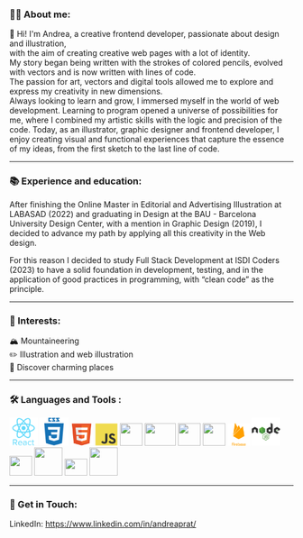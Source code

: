 <div id="badges" align="left">


  
### :woman_technologist: About me:
👋  Hi! I'm Andrea, a creative frontend developer, passionate about design and illustration, <br>with the aim of creating creative web pages with a lot of identity.
<br>
My story began being written with the strokes of colored pencils, evolved with vectors and is now written with lines of code.
<br>
The passion for art, vectors and digital tools allowed me to explore and express my creativity in new dimensions.
<br>
Always looking to learn and grow, I immersed myself in the world of web development. Learning to program opened a universe of possibilities for me, where I combined my artistic skills with the logic and precision of the code. Today, as an illustrator, graphic designer and frontend developer, I enjoy creating visual and functional experiences that capture the essence of my ideas, from the first sketch to the last line of code.
</div>


<div align="left">
  
---
  
### :books: Experience and education:
After finishing the Online Master in Editorial and Advertising Illustration at LABASAD (2022) and graduating in Design at the BAU - Barcelona University Design Center, with a mention in Graphic Design (2019), I decided to advance my path by applying all this creativity in the Web design.

For this reason I decided to study Full Stack Development at ISDI Coders (2023) to have a solid foundation in development, testing, and in the application of good practices in programming, with “clean code” as the principle.
</div>

---

<div align="left">
  
### :sunflower: Interests:
:mountain_snow: Mountaineering <br>
:pencil2: Illustration and web illustration <br>
 💞️ Discover charming places

</div>

---
<div align="left">

### 🛠️ Languages and Tools :
<img src="https://raw.githubusercontent.com/devicons/devicon/55609aa5bd817ff167afce0d965585c92040787a/icons/react/react-original-wordmark.svg" width="50" height="50"> 
<img src="https://raw.githubusercontent.com/devicons/devicon/55609aa5bd817ff167afce0d965585c92040787a/icons/css3/css3-plain-wordmark.svg" width="50" height="50"> 
<img src="https://raw.githubusercontent.com/devicons/devicon/55609aa5bd817ff167afce0d965585c92040787a/icons/html5/html5-original.svg" width="40" height="40"> 
<img src="https://raw.githubusercontent.com/devicons/devicon/55609aa5bd817ff167afce0d965585c92040787a/icons/javascript/javascript-original.svg" width="40" height="40"> 
<img src="https://cdn.iconscout.com/icon/free/png-256/free-typescript-1174965.png?f=webp" width="40" height="40"> 
<img src="https://upload.wikimedia.org/wikipedia/commons/thumb/9/96/Sass_Logo_Color.svg/2560px-Sass_Logo_Color.svg.png" width="55" height="40"> 
<img src="https://camo.githubusercontent.com/f2c80b28082b1568bf6ae3e4b999dcf6916e4f7ef611aa48efed85198ebe53a9/68747470733a2f2f6a6573746a732e696f2f696d672f6a6573742e706e67](https://www.google.com/url?sa=i&url=https%3A%2F%2Fwww.pngaaa.com%2Fdetail%2F3692006&psig=AOvVaw2LP1DfjXm-CV63eBD4gonD&ust=1717350015326000&source=images&cd=vfe&opi=89978449&ved=0CBIQjRxqFwoTCNDFs775uoYDFQAAAAAdAAAAABAK" width="40" height="40"> 
<img src="https://upload.wikimedia.org/wikipedia/commons/thumb/f/f1/Vitejs-logo.svg/1200px-Vitejs-logo.svg.png" width="40" height="40"> 
<img src="https://raw.githubusercontent.com/devicons/devicon/55609aa5bd817ff167afce0d965585c92040787a/icons/firebase/firebase-plain-wordmark.svg" width="40" height="40"> 
<img src="https://raw.githubusercontent.com/devicons/devicon/55609aa5bd817ff167afce0d965585c92040787a/icons/nodejs/nodejs-original-wordmark.svg" width="50" height="50">
<img src="https://upload.wikimedia.org/wikipedia/commons/thumb/e/e3/ESLint_logo.svg/1200px-ESLint_logo.svg.png" width="40" height="35">
<img src="https://www.pngall.com/wp-content/uploads/13/Mongodb-PNG-Image-HD.png" width="50" height="50">
<img src="https://cloudinary-marketing-res.cloudinary.com/image/upload/w_320,h_223,c_pad,b_auto:predominant,fl_preserve_transparency/v1599098500/creative_source/Logo/Cloud%20Glyph/cloudinary_cloud_glyph_blue_png.jpg?_s=public-apps" width="40" height="30">
<img src="https://creazilla-store.fra1.digitaloceanspaces.com/icons/3256964/file-type-prettier-icon-sm.png" width="50" height="50">

</div>

---
<div align="left">
  
### 💼 Get in Touch:
LinkedIn: https://www.linkedin.com/in/andreaprat/
  
</div>


